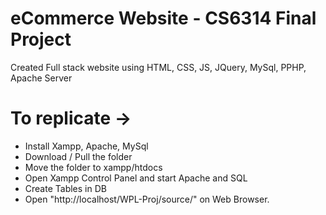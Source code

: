 # eCommerce Website - CS6314 Final Project

Created Full stack website using HTML, CSS, JS, JQuery, MySql, PPHP, Apache Server

# To replicate ->

* Install Xampp, Apache, MySql
* Download / Pull the folder
* Move the folder to xampp/htdocs
* Open Xampp Control Panel and start Apache and SQL
* Create Tables in DB
* Open "http://localhost/WPL-Proj/source/" on Web Browser.
